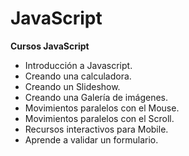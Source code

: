 # JavaScript
**Cursos JavaScript**

- Introducción a Javascript.
- Creando una calculadora.
- Creando un Slideshow.
- Creando una Galería de imágenes.
- Movimientos paralelos con el Mouse.
- Movimientos paralelos con el Scroll.
- Recursos interactivos para Mobile.
- Aprende a validar un formulario.
